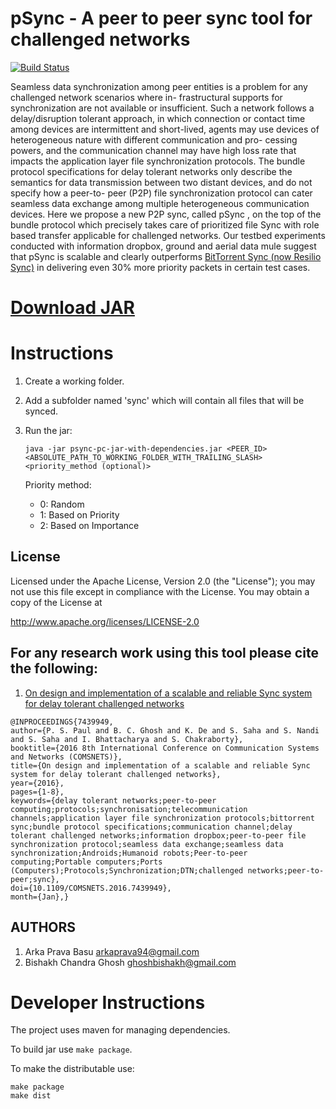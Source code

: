 pSync - A peer to peer sync tool for challenged networks
=========================================================

[![Build Status](https://travis-ci.org/ItsForkIT/psync-pc.svg?branch=master)](https://travis-ci.org/ItsForkIT/psync-pc)

Seamless  data  synchronization  among  peer  entities
is  a  problem  for  any  challenged  network  scenarios  where  in-
frastructural  supports  for  synchronization  are  not  available  or
insufficient.  Such  a  network  follows  a  delay/disruption  tolerant
approach,  in  which  connection  or  contact  time  among  devices
are   intermittent   and   short-lived,   agents   may   use   devices   of
heterogeneous  nature  with  different  communication  and  pro-
cessing  powers,  and  the  communication  channel  may  have  high
loss  rate  that  impacts  the  application  layer  file  synchronization
protocols.  The  bundle  protocol  specifications  for  delay  tolerant
networks   only   describe   the   semantics   for   data   transmission
between  two  distant  devices,  and  do  not  specify  how  a  peer-to-
peer (P2P) file synchronization protocol can cater seamless data
exchange among multiple heterogeneous communication devices.
Here we propose a new P2P sync, called
pSync
, on the top
of the bundle protocol which precisely takes care of prioritized file
Sync with role based transfer applicable for challenged networks.
Our  testbed  experiments  conducted  with  information  dropbox,
ground  and  aerial  data  mule  suggest  that
pSync
is  scalable  and
clearly outperforms [BitTorrent Sync (now Resilio Sync)](https://en.wikipedia.org/wiki/Resilio_Sync) in delivering even
30%
more
priority  packets  in  certain  test  cases.


# [Download JAR](https://github.com/ghoshbishakh/psync-pc/raw/master/distributables/psync-pc-jar-with-dependencies.jar)


# Instructions

1. Create a working folder.

2. Add a subfolder named 'sync' which will contain all files that will be synced.

3. Run the jar:
    ```
    java -jar psync-pc-jar-with-dependencies.jar <PEER_ID> <ABSOLUTE_PATH_TO_WORKING_FOLDER_WITH_TRAILING_SLASH> <priority_method (optional)>
    ```
    
    Priority method:
    * 0: Random
    * 1: Based on Priority
    * 2: Based on Importance

## License

Licensed under the Apache License, Version 2.0 (the "License"); you may not use this file except in compliance with the License. You may obtain a copy of the License at

http://www.apache.org/licenses/LICENSE-2.0


## For any research work using this tool please cite the following:

1. [On design and implementation of a scalable and reliable Sync system for delay tolerant challenged networks](http://ieeexplore.ieee.org/abstract/document/7439949/)

```
@INPROCEEDINGS{7439949,
author={P. S. Paul and B. C. Ghosh and K. De and S. Saha and S. Nandi and S. Saha and I. Bhattacharya and S. Chakraborty},
booktitle={2016 8th International Conference on Communication Systems and Networks (COMSNETS)},
title={On design and implementation of a scalable and reliable Sync system for delay tolerant challenged networks},
year={2016},
pages={1-8},
keywords={delay tolerant networks;peer-to-peer computing;protocols;synchronisation;telecommunication channels;application layer file synchronization protocols;bittorrent sync;bundle protocol specifications;communication channel;delay tolerant challenged networks;information dropbox;peer-to-peer file synchronization protocol;seamless data exchange;seamless data synchronization;Androids;Humanoid robots;Peer-to-peer computing;Portable computers;Ports (Computers);Protocols;Synchronization;DTN;challenged networks;peer-to-peer;sync},
doi={10.1109/COMSNETS.2016.7439949},
month={Jan},}
```

## AUTHORS

1. Arka Prava Basu [arkaprava94@gmail.com](mailto:arkaprava94@gmail.com)
2. Bishakh Chandra Ghosh [ghoshbishakh@gmail.com](mailto:ghoshbishakh@gmail.com)


# Developer Instructions

The project uses maven for managing dependencies.

To build jar use `make package`.

To make the distributable use:
```
make package
make dist
```
